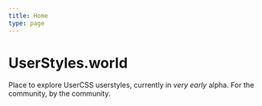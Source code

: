 ```yaml
---
title: Home
type: page
---
```


# UserStyles.world

Place to explore UserCSS userstyles, currently in _very early_ alpha.
For the community, by the community.
